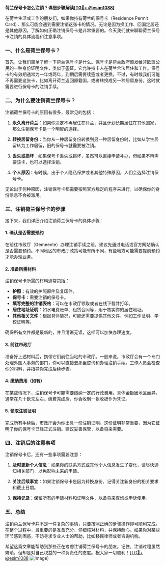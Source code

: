 **荷兰保号卡怎么注销？详细步骤解读[[TG💪+ @esim1088](https://t.me/s/esim1088)]**

在荷兰生活或工作的朋友们，如果你持有荷兰的保号卡（Residence Permit Card），那么可能会遇到需要注销这张卡的情况。无论是因为换工作、回国定居还是其他原因，了解如何正确注销保号卡是非常重要的。今天我们就来聊聊荷兰保号卡注销的具体流程和注意事项。

### 一、什么是荷兰保号卡？

首先，让我们简单了解一下荷兰保号卡是什么。保号卡是荷兰政府颁发给非欧盟公民的一种身份证明文件，类似于签证。它允许持卡人在荷兰合法居住和工作。保号卡的有效期通常为一年或两年，到期后需要续签或者更换。不过，有时候我们可能不再需要这张卡，比如离开荷兰返回原籍国，或者转换成另一种居留身份。这时就需要进行保号卡的注销手续。

### 二、为什么要注销荷兰保号卡？

注销荷兰保号卡的原因有很多，最常见的包括：

1. **永久离开荷兰**：如果你决定不再居住在荷兰，并且计划长期居住在其他国家，那么注销保号卡是一个明智的选择。
   
2. **转换居留身份**：当你从一种居留身份转换到另一种居留身份时，比如从学生居留转为工作居留，旧的保号卡就需要被注销。
   
3. **丢失或损坏**：如果保号卡丢失或损坏，虽然可以直接申请补办，但如果不再需要该卡，也可以选择注销。
   
4. **个人原因**：有时候，出于个人隐私保护或者其他特殊原因，人们会选择注销保号卡。

无论出于何种原因，注销保号卡都需要按照官方规定的程序来进行，以确保你的身份信息不会被滥用。

### 三、注销荷兰保号卡的步骤

接下来，我们详细介绍注销荷兰保号卡的具体步骤：

#### 1. 确认是否需要预约

在前往市政厅（Gemeente）办理注销手续之前，建议先通过电话或官方网站确认是否需要预约。不同地区的市政厅政策可能有所不同，有些地方可能需要提前预约才能办理业务。

#### 2. 准备所需材料

注销保号卡所需的材料通常包括：

- **护照**：有效的护照原件及复印件。
- **保号卡**：需要注销的保号卡。
- **填写完整的注销表格**：可以在市政厅领取或者在线下载并打印。
- **居住地址证明**：如水电费账单、租赁合同等，用于核实你的居住地址。
- **其他相关文件**：根据具体情况，可能还需要提供其他文件，例如工作证明、学校证明等。

确保所有文件都是最新的，并且清晰无误，这样可以加快办理速度。

#### 3. 前往市政厅

准备好上述材料后，携带它们前往当地的市政厅。一般来说，市政厅会有一个专门处理外国人事务的部门，你可以直接去那里咨询和办理注销手续。工作人员会检查你的材料，并指导你完成后续步骤。

#### 4. 缴纳费用（如有）

在某些情况下，注销保号卡可能需要缴纳一定的行政费用。具体金额因地区而异，通常在几十欧元左右。缴费完成后，你会收到一张收据作为凭证。

#### 5. 领取注销证明

完成所有手续后，市政厅会为你出具一份注销证明。这份证明非常重要，因为它证明了你的保号卡已经正式注销。建议妥善保管，以备将来需要。

### 四、注销后的注意事项

注销保号卡后，还有一些事项需要注意：

1. **及时更新个人信息**：如果你的联系方式或其他个人信息发生了变化，请尽快通知相关部门，以免影响未来的申请。

2. **关注后续事宜**：如果注销保号卡是因为转换身份，记得关注新身份的相关要求和截止日期。

3. **保持记录**：保留所有的申请材料和证明文件，以备将来查询或申诉使用。

### 五、总结

注销荷兰保号卡并不是一件复杂的事情，只要按照正确的步骤操作即可顺利完成。在整个过程中，最重要的是准备充分、仔细核对材料，并保持耐心。如果你对某些环节感到困惑，不妨寻求专业人士的帮助，比如移民律师或者咨询机构。

希望这篇文章能帮助到那些正在考虑注销荷兰保号卡的朋友。记住，注销过程虽然繁琐，但却是对自己权益的一种负责任的态度。祝大家一切顺利！[[TG💪+ @esim1088](https://t.me/s/esim1088) ![Image](https://i.postimg.cc/4NQfJmqS/Snipaste-2025-05-13-00-14-12.png)]